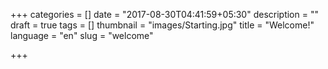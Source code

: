 +++
categories = []
date = "2017-08-30T04:41:59+05:30"
description = ""
draft = true
tags = []
thumbnail = "images/Starting.jpg"
title = "Welcome!"
language = "en"
slug = "welcome"

+++

